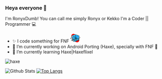 ### Heya everyone 👋 
I'm RonyxDumb! You can call me simply Ronyx or Kekko
I'm a Coder || Programmer 💻

- ✨️ I code something for FNF ![Img-FNF-Icon](img/icon32.png)
- 🔭 I’m currently working on Android Porting (Haxe), specially with FNF 📱
- 🌱 I’m currently learning Haxe|Haxeflixel 

![haxe](img/haxeflixel.svg)

![Github Stats](https://github-readme-stats.vercel.app/api?username=RonyxDumb&theme=radical)
[![Top Langs](https://github-readme-stats.vercel.app/api/top-langs/?username=RonyxDumb&layout=compact)](https://github.com/anuraghazra/github-readme-stats)

